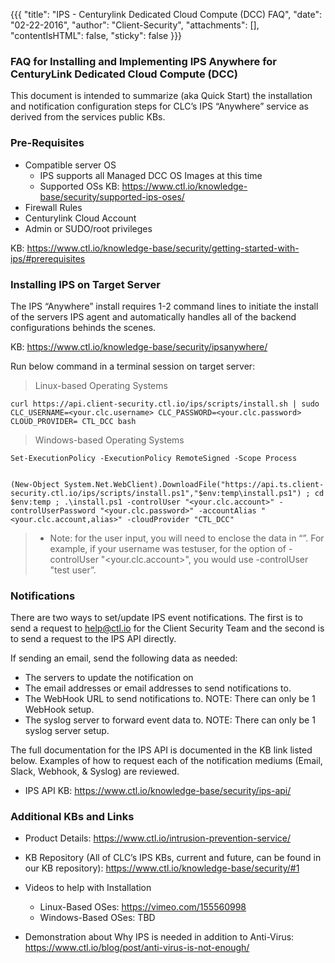 {{{
  "title": "IPS - Centurylink Dedicated Cloud Compute (DCC) FAQ",
  "date": "02-22-2016",
  "author": "Client-Security",
  "attachments": [],
  "contentIsHTML": false,
  "sticky": false
}}}
        
### FAQ for Installing and Implementing IPS Anywhere for CenturyLink Dedicated Cloud Compute (DCC)
        
This document is intended to summarize (aka Quick Start) the installation and notification configuration steps for CLC’s IPS “Anywhere” service as derived from the services public KBs.  
        
### Pre-Requisites 
  * Compatible server OS 
    * IPS supports all Managed DCC OS Images at this time
    * Supported OSs KB: https://www.ctl.io/knowledge-base/security/supported-ips-oses/
  * Firewall Rules
  * Centurylink Cloud Account
  * Admin or SUDO/root privileges

KB: https://www.ctl.io/knowledge-base/security/getting-started-with-ips/#prerequisites 
        
### Installing IPS on Target Server
        
The IPS “Anywhere” install requires 1-2 command lines to initiate the install of the servers IPS agent and automatically handles all of the backend configurations behinds the scenes.   
        
KB: https://www.ctl.io/knowledge-base/security/ipsanywhere/
        
Run below command in a terminal session on target server:

> Linux-based Operating Systems

    curl https://api.client-security.ctl.io/ips/scripts/install.sh | sudo CLC_USERNAME=<your.clc.username> CLC_PASSWORD=<your.clc.password> CLOUD_PROVIDER= CTL_DCC bash


> Windows-based Operating Systems

    Set-ExecutionPolicy -ExecutionPolicy RemoteSigned -Scope Process


    (New-Object System.Net.WebClient).DownloadFile("https://api.ts.client-security.ctl.io/ips/scripts/install.ps1","$env:temp\install.ps1") ; cd $env:temp ; .\install.ps1 -controlUser "<your.clc.account>" -controlUserPassword "<your.clc.password>" -accountAlias "<your.clc.account,alias>" -cloudProvider "CTL_DCC"


> * Note: for the user input, you will need to enclose the data in “”.  For example, if your username was testuser, for the option of -controlUser "<your.clc.account>", you would use -controlUser "test user”.

### Notifications
There are two ways to  set/update IPS event notifications.  The first is to send a request to help@ctl.io for the Client Security Team and the second is to send a request to the IPS API directly.  

If sending an email, send the following data as needed:
  * The servers to update the notification on
  * The email addresses or email addresses to send notifications to. 
  * The WebHook URL to send notifications to.  NOTE: There can only be 1 WebHook setup.
  * The syslog server to forward event data to.  NOTE: There can only be 1 syslog server setup.

The full documentation for the IPS API is documented in the KB link listed below.  Examples of how to request each of the notification mediums (Email, Slack, Webhook, & Syslog) are reviewed.   

  * IPS API KB: https://www.ctl.io/knowledge-base/security/ips-api/

### Additional KBs and Links
  * Product Details: https://www.ctl.io/intrusion-prevention-service/

  * KB Repository (All of CLC’s IPS KBs, current and future, can be found in our KB repository):  https://www.ctl.io/knowledge-base/security/#1
  * Videos to help with Installation
    * Linux-Based OSes: https://vimeo.com/155560998 
    * Windows-Based OSes: TBD
  * Demonstration about Why IPS is needed in addition to Anti-Virus: https://www.ctl.io/blog/post/anti-virus-is-not-enough/
